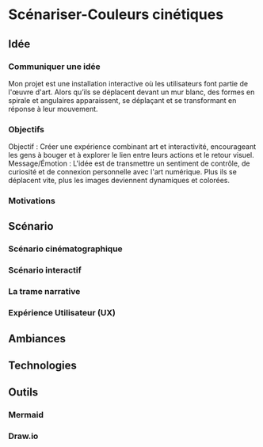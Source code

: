 # Scénariser-Couleurs cinétiques


## Idée


### Communiquer une idée
Mon projet est une installation interactive où les utilisateurs font partie de l'œuvre d'art. Alors qu’ils se déplacent devant un mur blanc, des formes en spirale et angulaires apparaissent, se déplaçant et se transformant en réponse à leur mouvement.

### Objectifs
Objectif : Créer une expérience combinant art et interactivité, encourageant les gens à bouger et à explorer le lien entre leurs actions et le retour visuel.
Message/Émotion : L'idée est de transmettre un sentiment de contrôle, de curiosité et de connexion personnelle avec l'art numérique. Plus ils se déplacent vite, plus les images deviennent dynamiques et colorées.
### Motivations


## Scénario

### Scénario cinématographique
### Scénario interactif
### La trame narrative
### Expérience Utilisateur (UX)


## Ambiances


## Technologies


## Outils

### Mermaid
### Draw.io
